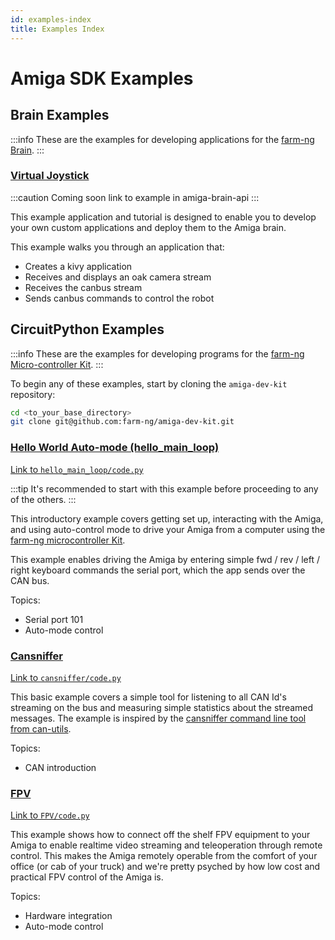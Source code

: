```yaml
---
id: examples-index
title: Examples Index
---
```


# Amiga SDK Examples

## Brain Examples

:::info
These are the examples for developing applications for the [farm-ng Brain](../brain/).
:::

### [Virtual Joystick](./virtual_joystick/)

:::caution Coming soon
link to example in amiga-brain-api
:::

This example application and tutorial is designed to enable you to develop your own custom applications and deploy them to the Amiga brain.

This example walks you through an application that:
- Creates a kivy application
- Receives and displays an oak camera stream
- Receives the canbus stream
- Sends canbus commands to control the robot

## CircuitPython Examples

:::info
These are the examples for developing programs for the [farm-ng Micro-controller Kit](../mcu_kit/).
:::

To begin any of these examples, start by cloning the `amiga-dev-kit` repository:
```bash
cd <to_your_base_directory>
git clone git@github.com:farm-ng/amiga-dev-kit.git
```

### [Hello World Auto-mode (hello_main_loop)](./hello_main_loop/)

[Link to `hello_main_loop/code.py`](https://github.com/farm-ng/amiga-dev-kit/blob/main/circuitpy/examples/hello_main_loop/code.py)

:::tip
It's recommended to start with this example before proceeding to any of the others.
:::

This introductory example covers getting set up, interacting with the Amiga, and
using auto-control mode to drive your Amiga from a computer
using the [farm-ng microcontroller Kit](https://farm-ng.com/products/microcontroller-kit).

This example enables driving the Amiga by entering simple fwd / rev / left / right keyboard commands the serial port, which the app sends over the CAN bus.

Topics:

- Serial port 101
- Auto-mode control


### [Cansniffer](./cansniffer/)

[Link to `cansniffer/code.py`](https://github.com/farm-ng/amiga-dev-kit/blob/main/circuitpy/examples/cansniffer/code.py)

This basic example covers a simple tool for listening to all CAN Id's streaming on the bus
and measuring simple statistics about the streamed messages.
The example is inspired by the
[cansniffer command line tool from can-utils](https://manpages.debian.org/testing/can-utils/cansniffer.1.en.html).

Topics:

- CAN introduction

### [FPV](./FPV/)

[Link to `FPV/code.py`](https://github.com/farm-ng/amiga-dev-kit/blob/main/circuitpy/examples/FPV/code.py)

This example shows how to connect off the shelf FPV equipment to your Amiga to enable realtime video streaming and teleoperation through remote control.  This makes the Amiga remotely operable from the comfort of your office (or cab of your truck) and we're pretty psyched by how low cost and practical FPV control of the Amiga is.

Topics:

- Hardware integration
- Auto-mode control

